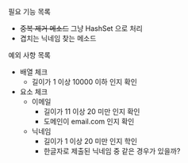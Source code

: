 필요 기능 목록
- ~~중복 제거 메소드~~ 그냥 HashSet 으로 처리
- 겹치는 닉네임 찾는 메소드

예외 사항 목록
- 배열 체크
  - 길이가 1 이상 10000 이하 인지 확인
- 요소 체크
  - 이메일
    - 길이가 11 이상 20 미만 인지 확인
    - 도메인이 email.com 인지 확인
  - 닉네임
    - 길이가 1 이상 20 미만 인지 학인
    - 한글자로 제출된 닉네임 중 같은 경우가 있을까?